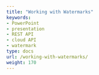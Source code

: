 ```yaml
---
title: "Working with Watermarks"
keywords:
- PowerPoint
- presentation
- REST API
- cloud API
- watermark
type: docs
url: /working-with-watermarks/
weight: 170
---
```

